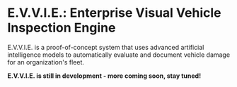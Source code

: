 # E.V.V.I.E.: Enterprise Visual Vehicle Inspection Engine
E.V.V.I.E. is a proof-of-concept system that uses advanced artificial intelligence models to automatically evaluate and document vehicle damage for an organization's fleet.

**E.V.V.I.E. is still in development - more coming soon, stay tuned!**